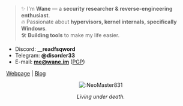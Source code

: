 > ✨ I'm **Wane** — a **security researcher & reverse-engineering enthusiast**.<br>
> 🔥 Passionate about **hypervisors, kernel internals, specifically Windows**.<br>
> 🛠️ **Building tools** to make my life easier.<br>

+ Discord: **__readfsqword**
+ Telegram: **@disorder33**
+ E-mail: **me@wane.im** ([PGP](https://wane.im/pgp))

[Webpage](https://wane.im/) | [Blog](https://blog.wane.im/)

<p align="center">
  <img src="https://count.getloli.com/@:NeoMaster831" alt=":NeoMaster831" />
</p>

<p align="center"><i>Living under death.</i></p>
